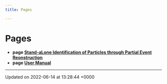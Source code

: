 ```yaml
---
title: Pages

---
```


# Pages




* **page [Stand-aLone Identification of Particles through Partial Event Reonstruction](/)** 
* **page [User Manual](/Pages/md_README.md#page-md-readme)** 



-------------------------------

Updated on 2022-06-14 at 13:28:44 +0000
